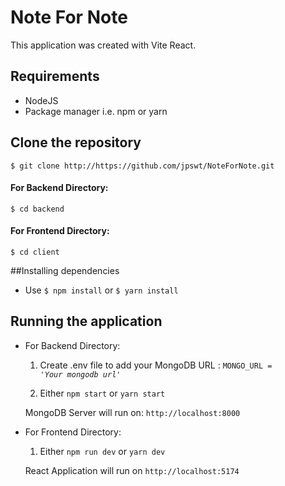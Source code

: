 # Note For Note

This application was created with Vite React.

## Requirements

- NodeJS
- Package manager i.e. npm or yarn

## Clone the repository

`$ git clone http://https://github.com/jpswt/NoteForNote.git`

#### For Backend Directory:

`$ cd backend`

#### For Frontend Directory:

`$ cd client`

##Installing dependencies

- Use `$ npm install` or `$ yarn install`

## Running the application

- For Backend Directory:

  1. Create .env file to add your MongoDB URL : <code>MONGO_URL = '_Your mongodb url_'</code>

  2. Either `npm start` or `yarn start`

  MongoDB Server will run on: `http://localhost:8000`

- For Frontend Directory:

  1. Either `npm run dev` or `yarn dev`

  React Application will run on `http://localhost:5174`
